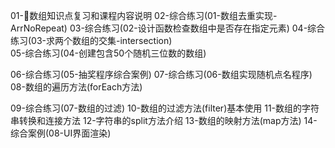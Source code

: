 01-数组知识点复习和课程内容说明
02-综合练习(01-数组去重实现-ArrNoRepeat)
03-综合练习(02-设计函数检查数组中是否存在指定元素)
04-综合练习(03-求两个数组的交集-intersection)  
05-综合练习(04-创建包含50个随机三位数的数组)

06-综合练习(05-抽奖程序综合案例)
07-综合练习(06-数组实现随机点名程序)
08-数组的遍历方法(forEach方法)

09-综合练习(07-数组的过滤)
10-数组的过滤方法(filter)基本使用
11-数组的字符串转换和连接方法
12-字符串的split方法介绍
13-数组的映射方法(map方法)
14-综合案例(08-UI界面渲染)